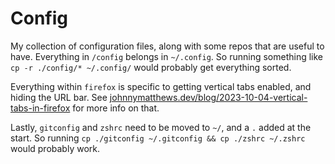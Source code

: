 # Config

My collection of configuration files, along with some repos that are useful to have. Everything in `/config` belongs in `~/.config`. So running something like `cp -r ./config/* ~/.config/` would probably get everything sorted.

Everything within `firefox` is specific to getting vertical tabs enabled, and hiding the URL bar. See [johnnymatthews.dev/blog/2023-10-04-vertical-tabs-in-firefox](https://johnnymatthews.dev/blog/2023-10-04-vertical-tabs-in-firefox/) for more info on that.

Lastly, `gitconfig` and `zshrc` need to be moved to `~/`, and a `.` added at the start. So running `cp ./gitconfig ~/.gitconfig && cp ./zshrc ~/.zshrc` would probably work.
